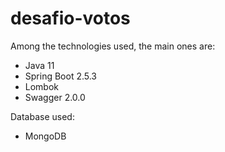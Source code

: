 # desafio-votos

Among the technologies used, the main ones are:
<br/>
- Java 11
- Spring Boot 2.5.3
- Lombok
- Swagger 2.0.0

Database used:
<br/>
- MongoDB

